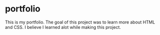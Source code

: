 # portfolio

This is my portfolio. The goal of this project was to learn more about HTML and CSS. I believe I learned alot while making this project.
